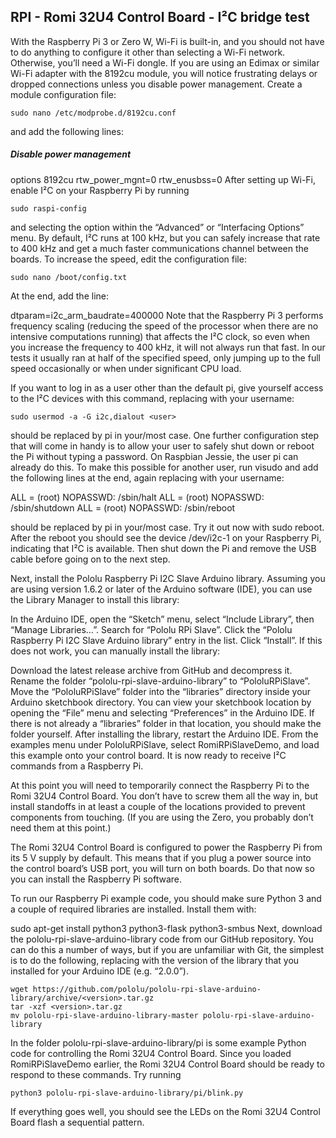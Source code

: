 ## RPI - Romi 32U4 Control Board -  I²C bridge test

With the Raspberry Pi 3 or Zero W, Wi-Fi is built-in, and you should not have to do anything to configure it other than selecting a Wi-Fi network. Otherwise, you’ll need a Wi-Fi dongle. If you are using an Edimax or similar Wi-Fi adapter with the 8192cu module, you will notice frustrating delays or dropped connections unless you disable power management. Create a module configuration file:

```
sudo nano /etc/modprobe.d/8192cu.conf
```


and add the following lines:

##### Disable power management
options 8192cu rtw_power_mgnt=0 rtw_enusbss=0
After setting up Wi-Fi, enable I²C on your Raspberry Pi by running

```
sudo raspi-config
```


and selecting the option within the “Advanced” or “Interfacing Options” menu. By default, I²C runs at 100 kHz, but you can safely increase that rate to 400 kHz and get a much faster communications channel between the boards. To increase the speed, edit the configuration file:

```
sudo nano /boot/config.txt
```


At the end, add the line:

dtparam=i2c_arm_baudrate=400000
Note that the Raspberry Pi 3 performs frequency scaling (reducing the speed of the processor when there are no intensive computations running) that affects the I²C clock, so even when you increase the frequency to 400 kHz, it will not always run that fast. In our tests it usually ran at half of the specified speed, only jumping up to the full speed occasionally or when under significant CPU load.

If you want to log in as a user other than the default pi, give yourself access to the I²C devices with this command, replacing <user> with your username:

```
sudo usermod -a -G i2c,dialout <user>
```

<user> should be replaced by pi in your/most case. One further configuration step that will come in handy is to allow your user to safely shut down or reboot the Pi without typing a password. On Raspbian Jessie, the user pi can already do this. To make this possible for another user, run visudo and add the following lines at the end, again replacing <user> with your username:

<user> ALL = (root) NOPASSWD: /sbin/halt
<user> ALL = (root) NOPASSWD: /sbin/shutdown
<user> ALL = (root) NOPASSWD: /sbin/reboot

<user> should be replaced by pi in your/most case. Try it out now with sudo reboot. After the reboot you should see the device /dev/i2c-1 on your Raspberry Pi, indicating that I²C is available. Then shut down the Pi and remove the USB cable before going on to the next step.

Next, install the Pololu Raspberry Pi I2C Slave Arduino library. Assuming you are using version 1.6.2 or later of the Arduino software (IDE), you can use the Library Manager to install this library:

In the Arduino IDE, open the “Sketch” menu, select “Include Library”, then “Manage Libraries…”.
Search for “Pololu RPi Slave”.
Click the “Pololu Raspberry Pi I2C Slave Arduino library” entry in the list.
Click “Install”.
If this does not work, you can manually install the library:

Download the latest release archive from GitHub and decompress it.
Rename the folder “pololu-rpi-slave-arduino-library” to “PololuRPiSlave”.
Move the “PololuRPiSlave” folder into the “libraries” directory inside your Arduino sketchbook directory. You can view your sketchbook location by opening the “File” menu and selecting “Preferences” in the Arduino IDE. If there is not already a “libraries” folder in that location, you should make the folder yourself.
After installing the library, restart the Arduino IDE.
From the examples menu under PololuRPiSlave, select RomiRPiSlaveDemo, and load this example onto your control board. It is now ready to receive I²C commands from a Raspberry Pi.

At this point you will need to temporarily connect the Raspberry Pi to the Romi 32U4 Control Board. You don’t have to screw them all the way in, but install standoffs in at least a couple of the locations provided to prevent components from touching. (If you are using the Zero, you probably don’t need them at this point.)

The Romi 32U4 Control Board is configured to power the Raspberry Pi from its 5 V supply by default. This means that if you plug a power source into the control board’s USB port, you will turn on both boards. Do that now so you can install the Raspberry Pi software.

To run our Raspberry Pi example code, you should make sure Python 3 and a couple of required libraries are installed. Install them with:

sudo apt-get install python3 python3-flask python3-smbus
Next, download the pololu-rpi-slave-arduino-library code from our GitHub repository. You can do this a number of ways, but if you are unfamiliar with Git, the simplest is to do the following, replacing <version> with the version of the library that you installed for your Arduino IDE (e.g. “2.0.0”).

```
wget https://github.com/pololu/pololu-rpi-slave-arduino-library/archive/<version>.tar.gz
tar -xzf <version>.tar.gz
mv pololu-rpi-slave-arduino-library-master pololu-rpi-slave-arduino-library
```


In the folder pololu-rpi-slave-arduino-library/pi is some example Python code for controlling the Romi 32U4 Control Board. Since you loaded RomiRPiSlaveDemo earlier, the Romi 32U4 Control Board should be ready to respond to these commands. Try running

```
python3 pololu-rpi-slave-arduino-library/pi/blink.py
```

If everything goes well, you should see the LEDs on the Romi 32U4 Control Board flash a sequential pattern.

